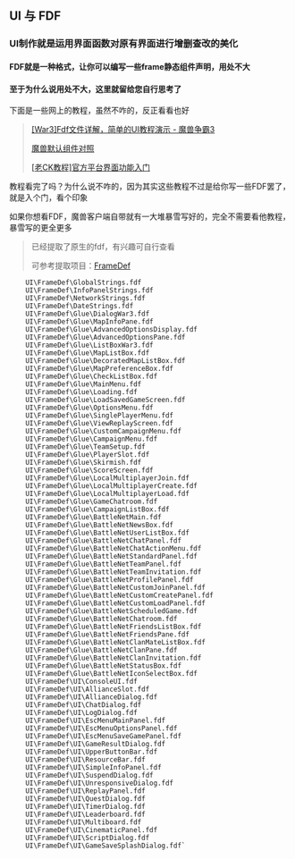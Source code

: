 ## UI 与 FDF

### UI制作就是运用界面函数对原有界面进行增删查改的美化

#### FDF就是一种格式，让你可以编写一些frame静态组件声明，用处不大

#### 至于为什么说用处不大，这里就留给您自行思考了

下面是一些网上的教程，虽然不咋的，反正看看也好

> <a target="_blank" href="https://blog.csdn.net/CarlosX/article/details/89161467">[War3]Fdf文件详解，简单的UI教程演示 - 魔兽争霸3</a>
>
> <a target="_blank" href="https://www.hiveworkshop.com/threads/ui-list-default-mainframes.317884">魔兽默认组件对照</a>
>
> <a target="_blank" href="http://bbs.dz.blizzard.cn/forum.php?mod=viewthread&tid=8038&extra=page%3D1%26filter%3Dtypeid%26typeid%3D18">[老CK教程]官方平台界面功能入门</a>

教程看完了吗？为什么说不咋的，因为其实这些教程不过是给你写一些FDF罢了，就是入个门，看个印象

如果你想看FDF，魔兽客户端自带就有一大堆暴雪写好的，完全不需要看他教程，暴雪写的更全更多

> 已经提取了原生的fdf，有兴趣可自行查看
>
> 可参考提取项目：<a target="_blank" href="https://github.com/hunzsig-warcraft3/FrameDef">FrameDef</a>

```
    UI\FrameDef\GlobalStrings.fdf
    UI\FrameDef\InfoPanelStrings.fdf
    UI\FrameDef\NetworkStrings.fdf
    UI\FrameDef\DateStrings.fdf
    UI\FrameDef\Glue\DialogWar3.fdf
    UI\FrameDef\Glue\MapInfoPane.fdf
    UI\FrameDef\Glue\AdvancedOptionsDisplay.fdf
    UI\FrameDef\Glue\AdvancedOptionsPane.fdf
    UI\FrameDef\Glue\ListBoxWar3.fdf
    UI\FrameDef\Glue\MapListBox.fdf
    UI\FrameDef\Glue\DecoratedMapListBox.fdf
    UI\FrameDef\Glue\MapPreferenceBox.fdf
    UI\FrameDef\Glue\CheckListBox.fdf
    UI\FrameDef\Glue\MainMenu.fdf
    UI\FrameDef\Glue\Loading.fdf
    UI\FrameDef\Glue\LoadSavedGameScreen.fdf
    UI\FrameDef\Glue\OptionsMenu.fdf
    UI\FrameDef\Glue\SinglePlayerMenu.fdf
    UI\FrameDef\Glue\ViewReplayScreen.fdf
    UI\FrameDef\Glue\CustomCampaignMenu.fdf
    UI\FrameDef\Glue\CampaignMenu.fdf
    UI\FrameDef\Glue\TeamSetup.fdf
    UI\FrameDef\Glue\PlayerSlot.fdf
    UI\FrameDef\Glue\Skirmish.fdf
    UI\FrameDef\Glue\ScoreScreen.fdf
    UI\FrameDef\Glue\LocalMultiplayerJoin.fdf
    UI\FrameDef\Glue\LocalMultiplayerCreate.fdf
    UI\FrameDef\Glue\LocalMultiplayerLoad.fdf
    UI\FrameDef\Glue\GameChatroom.fdf
    UI\FrameDef\Glue\CampaignListBox.fdf
    UI\FrameDef\Glue\BattleNetMain.fdf
    UI\FrameDef\Glue\BattleNetNewsBox.fdf
    UI\FrameDef\Glue\BattleNetUserListBox.fdf
    UI\FrameDef\Glue\BattleNetChatPanel.fdf
    UI\FrameDef\Glue\BattleNetChatActionMenu.fdf
    UI\FrameDef\Glue\BattleNetStandardPanel.fdf
    UI\FrameDef\Glue\BattleNetTeamPanel.fdf
    UI\FrameDef\Glue\BattleNetTeamInvitation.fdf
    UI\FrameDef\Glue\BattleNetProfilePanel.fdf
    UI\FrameDef\Glue\BattleNetCustomJoinPanel.fdf
    UI\FrameDef\Glue\BattleNetCustomCreatePanel.fdf
    UI\FrameDef\Glue\BattleNetCustomLoadPanel.fdf
    UI\FrameDef\Glue\BattleNetScheduledGame.fdf
    UI\FrameDef\Glue\BattleNetChatroom.fdf
    UI\FrameDef\Glue\BattleNetFriendsListBox.fdf
    UI\FrameDef\Glue\BattleNetFriendsPane.fdf
    UI\FrameDef\Glue\BattleNetClanMateListBox.fdf
    UI\FrameDef\Glue\BattleNetClanPane.fdf
    UI\FrameDef\Glue\BattleNetClanInvitation.fdf
    UI\FrameDef\Glue\BattleNetStatusBox.fdf
    UI\FrameDef\Glue\BattleNetIconSelectBox.fdf
    UI\FrameDef\UI\ConsoleUI.fdf
    UI\FrameDef\UI\AllianceSlot.fdf
    UI\FrameDef\UI\AllianceDialog.fdf
    UI\FrameDef\UI\ChatDialog.fdf
    UI\FrameDef\UI\LogDialog.fdf
    UI\FrameDef\UI\EscMenuMainPanel.fdf
    UI\FrameDef\UI\EscMenuOptionsPanel.fdf
    UI\FrameDef\UI\EscMenuSaveGamePanel.fdf
    UI\FrameDef\UI\GameResultDialog.fdf
    UI\FrameDef\UI\UpperButtonBar.fdf
    UI\FrameDef\UI\ResourceBar.fdf
    UI\FrameDef\UI\SimpleInfoPanel.fdf
    UI\FrameDef\UI\SuspendDialog.fdf
    UI\FrameDef\UI\UnresponsiveDialog.fdf
    UI\FrameDef\UI\ReplayPanel.fdf
    UI\FrameDef\UI\QuestDialog.fdf
    UI\FrameDef\UI\TimerDialog.fdf
    UI\FrameDef\UI\Leaderboard.fdf
    UI\FrameDef\UI\Multiboard.fdf
    UI\FrameDef\UI\CinematicPanel.fdf
    UI\FrameDef\UI\ScriptDialog.fdf
    UI\FrameDef\UI\GameSaveSplashDialog.fdf`
```
